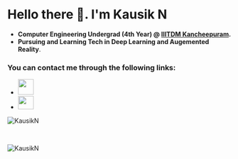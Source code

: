 # Hello there 👋. I'm Kausik N

* __Computer Engineering Undergrad (4th Year) @ [IIITDM Kancheepuram](http://iiitdm.ac.in/).__
* __Pursuing and Learning Tech in Deep Learning and Augemented Reality__.


### You can contact me through the following links:
* <a href="mailto:nkausik1999@gmail.com"><img src="https://image.flaticon.com/icons/svg/725/725643.svg" height="35" width="35" /></a>
* <a href="https://www.linkedin.com/in/kausik-n-7a9800170/"><img src="https://cdn.jsdelivr.net/npm/simple-icons@3.0.1/icons/linkedin.svg" height="30" width="35" /></a>


<p>
<img src="https://github-readme-stats.vercel.app/api?username=kausikn&show_icons=true" alt="KausikN" />
</p>
<br>

<p>
<img src="https://komarev.com/ghpvc/?username=kausikn" alt="KausikN" />
</p>
<br>
